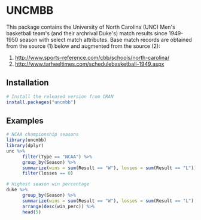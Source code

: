 
# UNCMBB

This package contains the University of North Carolina (UNC) Men's basketball team's (and their archrival Duke's) match results since 1949-1950 season with select match attributes. Base match records are obtained from the source (1) below and augmented from the source (2):

1. http://www.sports-reference.com/cbb/schools/north-carolina/
2. http://www.tarheeltimes.com/schedulebasketball-1949.aspx

## Installation
```R
# Install the released version from CRAN
install.packages("uncmbb")
```

## Examples
```R
# NCAA championship seasons
library(uncmbb)
library(dplyr)
unc %>% 
      filter(Type == "NCAA") %>% 
      group_by(Season) %>% 
      summarize(wins = sum(Result == "W"), losses = sum(Result == "L")) %>% 
      filter(losses == 0)

# Highest season win percentage
duke %>% 
      group_by(Season) %>%
      summarize(wins = sum(Result == "W"), losses = sum(Result == "L"), win_perc = round(wins/(wins + losses), 2)) %>%
      arrange(desc(win_perc)) %>%
      head(5)
      
      
      
